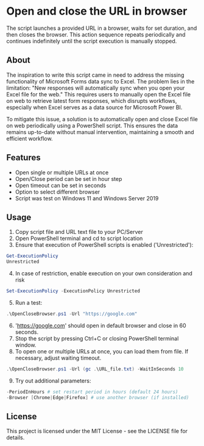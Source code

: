 # Open and close the URL in browser

The script launches a provided URL in a browser, waits for set duration, and then closes the browser. This action sequence repeats periodically and continues indefinitely until the script execution is manually stopped.

## About

The inspiration to write this script came in need to address the missing functionality of Microsoft Forms data sync to Excel. The problem lies in the limitation: "New responses will automatically sync when you open your Excel file for the web." This requires users to manually open the Excel file on web to retrieve latest form responses, which disrupts workflows, especially when Excel serves as a data source for Microsoft Power BI.

To mitigate this issue, a solution is to automatically open and close Excel file on web periodically using a PowerShell script. This ensures the data remains up-to-date without manual intervention, maintaining a smooth and efficient workflow.

## Features

- Open single or multiple URLs at once 
- Open/Close period can be set in hour step
- Open timeout can be set in seconds
- Option to select different browser
- Script was test on Windows 11 and Windows Server 2019

## Usage

1. Copy script file and URL text file to your PC/Server
2. Open PowerShell terminal and cd to script location
3. Ensure that execution of PowerShell scripts is enabled ('Unrestricted'):
```powershell
Get-ExecutionPolicy
Unrestricted
```
4. In case of restriction, enable execution on your own consideration and risk
```powershell
Set-ExecutionPolicy -ExecutionPolicy Unrestricted
```
5. Run a test:
```powershell
.\OpenCloseBrowser.ps1 -Url "https://google.com"
```
6. 'https://google.com' should open in default browser and close in 60 seconds.
7. Stop the script by pressing Ctrl+C or closing PowerShell terminal window.
8. To open one or multiple URLs at once, you can load them from file. If necessary, adjust waiting timeout.
```powershell
.\OpenCloseBrowser.ps1 -Url (gc .\URL_file.txt) -WaitInSeconds 10
```
9. Try out additional parameters:
```powershell
-PeriodInHours # set restart period in hours (default 24 hours)
-Browser [Chrome|Edge|Firefox] # use another browser (if installed)
```

## License

This project is licensed under the MIT License - see the LICENSE file for details. 
